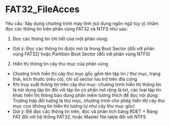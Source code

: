 # FAT32_FileAcces
Yêu cầu: Xây dựng chương trình máy tính (sử dụng ngôn ngữ tùy ý) nhằm đọc các thông tin trên phân vùng FAT32 và NTFS như sau: 
1.	Đọc các thông tin chi tiết của một phân vùng:
-	Gợi ý: Đọc các thông tin được mô tả trong Boot Sector (đối với phân vùng FAT32) hoặc Partition Boot Sector (đối với phân vùng NTFS) 
2.	Hiển thị thông tin cây thư mục của phân vùng
-	Chương trình hiển thị cây thư mục gốc gồm tên tập tin / thư mục, trạng thái, kích thước (nếu có), chỉ số sector lưu trữ trên đĩa cứng
-	Khi truy xuất thông tin trên cây thư mục: chương trình hiển thị thông tin là nội dung tập tin đối với tập tin có phần mở rộng là txt, các loại tập tin khác hiển thị thông báo dùng phần mềm tương thích để đọc nội dung. Trường hợp đối tượng là thư mục, chương trình cho phép hiển thị cây thư mục con (thông tin hiển thị tương tự như cây thư mục gốc) 
-	Gợi ý: Để đọc các thông tin trên, đọc và phân tích bảng RDET + Bảng FAT đối với hệ thống FAT32, hoặc Master file table đối với NTFS
